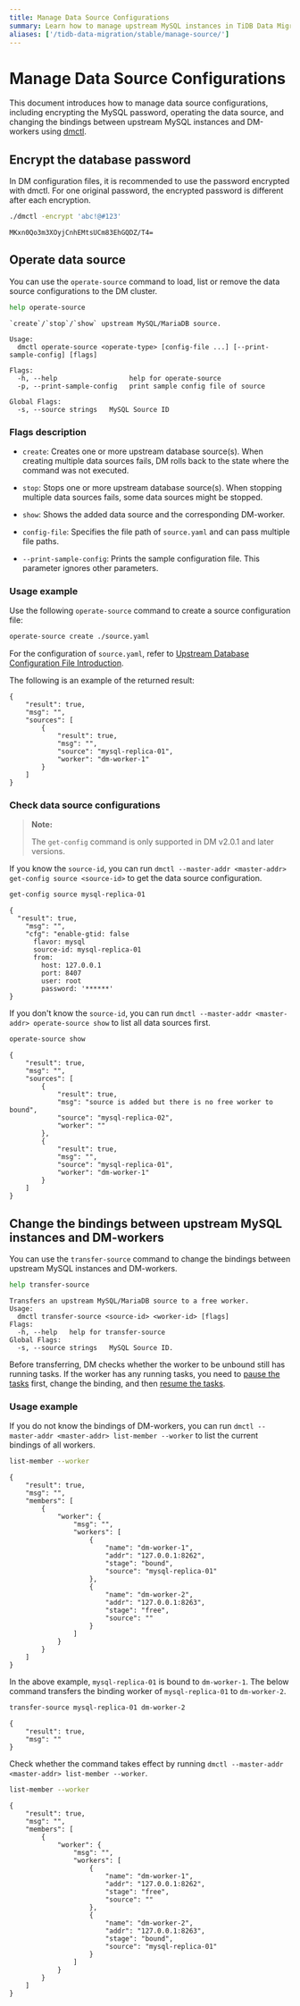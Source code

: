 ```yaml
---
title: Manage Data Source Configurations
summary: Learn how to manage upstream MySQL instances in TiDB Data Migration.
aliases: ['/tidb-data-migration/stable/manage-source/']
---
```


# Manage Data Source Configurations

This document introduces how to manage data source configurations, including encrypting the MySQL password, operating the data source, and changing the bindings between upstream MySQL instances and DM-workers using [dmctl](dmctl-introduction.md).

## Encrypt the database password

In DM configuration files, it is recommended to use the password encrypted with dmctl. For one original password, the encrypted password is different after each encryption.


```bash
./dmctl -encrypt 'abc!@#123'
```

```
MKxn0Qo3m3XOyjCnhEMtsUCm83EhGQDZ/T4=
```

## Operate data source

You can use the `operate-source` command to load, list or remove the data source configurations to the DM cluster.


```bash
help operate-source
```

```
`create`/`stop`/`show` upstream MySQL/MariaDB source.

Usage:
  dmctl operate-source <operate-type> [config-file ...] [--print-sample-config] [flags]

Flags:
  -h, --help                  help for operate-source
  -p, --print-sample-config   print sample config file of source

Global Flags:
  -s, --source strings   MySQL Source ID
```

### Flags description

+ `create`: Creates one or more upstream database source(s). When creating multiple data sources fails, DM rolls back to the state where the command was not executed.

+ `stop`: Stops one or more upstream database source(s). When stopping multiple data sources fails, some data sources might be stopped.

+ `show`: Shows the added data source and the corresponding DM-worker.

+ `config-file`: Specifies the file path of `source.yaml` and can pass multiple file paths.

+ `--print-sample-config`: Prints the sample configuration file. This parameter ignores other parameters.

### Usage example

Use the following `operate-source` command to create a source configuration file:


```bash
operate-source create ./source.yaml
```

For the configuration of `source.yaml`, refer to [Upstream Database Configuration File Introduction](dm-source-configuration-file.md).

The following is an example of the returned result:


```
{
    "result": true,
    "msg": "",
    "sources": [
        {
            "result": true,
            "msg": "",
            "source": "mysql-replica-01",
            "worker": "dm-worker-1"
        }
    ]
}
```

### Check data source configurations

> **Note:**
>
> The `get-config` command is only supported in DM v2.0.1 and later versions.

If you know the `source-id`, you can run `dmctl --master-addr <master-addr> get-config source <source-id>` to get the data source configuration.


```bash
get-config source mysql-replica-01
```

```
{
  "result": true,
    "msg": "",
    "cfg": "enable-gtid: false
      flavor: mysql
      source-id: mysql-replica-01
      from:
        host: 127.0.0.1
        port: 8407
        user: root
        password: '******'
}
```

If you don't know the `source-id`, you can run `dmctl --master-addr <master-addr> operate-source show` to list all data sources first.


```bash
operate-source show
```

```
{
    "result": true,
    "msg": "",
    "sources": [
        {
            "result": true,
            "msg": "source is added but there is no free worker to bound",
            "source": "mysql-replica-02",
            "worker": ""
        },
        {
            "result": true,
            "msg": "",
            "source": "mysql-replica-01",
            "worker": "dm-worker-1"
        }
    ]
}
```

## Change the bindings between upstream MySQL instances and DM-workers

You can use the `transfer-source` command to change the bindings between upstream MySQL instances and DM-workers.


```bash
help transfer-source
```

```
Transfers an upstream MySQL/MariaDB source to a free worker.
Usage:
  dmctl transfer-source <source-id> <worker-id> [flags]
Flags:
  -h, --help   help for transfer-source
Global Flags:
  -s, --source strings   MySQL Source ID.
```

Before transferring, DM checks whether the worker to be unbound still has running tasks. If the worker has any running tasks, you need to [pause the tasks](dm-pause-task.md) first, change the binding, and then [resume the tasks](dm-resume-task.md).

### Usage example

If you do not know the bindings of DM-workers, you can run `dmctl --master-addr <master-addr> list-member --worker` to list the current bindings of all workers.


```bash
list-member --worker
```

```
{
    "result": true,
    "msg": "",
    "members": [
        {
            "worker": {
                "msg": "",
                "workers": [
                    {
                        "name": "dm-worker-1",
                        "addr": "127.0.0.1:8262",
                        "stage": "bound",
                        "source": "mysql-replica-01"
                    },
                    {
                        "name": "dm-worker-2",
                        "addr": "127.0.0.1:8263",
                        "stage": "free",
                        "source": ""
                    }
                ]
            }
        }
    ]
}
```

In the above example, `mysql-replica-01` is bound to `dm-worker-1`. The below command transfers the binding worker of `mysql-replica-01` to `dm-worker-2`.


```bash
transfer-source mysql-replica-01 dm-worker-2
```

```
{
    "result": true,
    "msg": ""
}
```

Check whether the command takes effect by running `dmctl --master-addr <master-addr> list-member --worker`.


```bash
list-member --worker
```

```
{
    "result": true,
    "msg": "",
    "members": [
        {
            "worker": {
                "msg": "",
                "workers": [
                    {
                        "name": "dm-worker-1",
                        "addr": "127.0.0.1:8262",
                        "stage": "free",
                        "source": ""
                    },
                    {
                        "name": "dm-worker-2",
                        "addr": "127.0.0.1:8263",
                        "stage": "bound",
                        "source": "mysql-replica-01"
                    }
                ]
            }
        }
    ]
}
```
